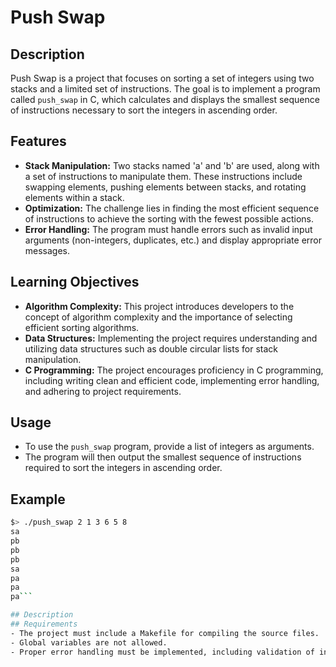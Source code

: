 # Push Swap

## Description
Push Swap is a project that focuses on sorting a set of integers using two stacks and a limited set of instructions. The goal is to implement a program called `push_swap` in C, which calculates and displays the smallest sequence of instructions necessary to sort the integers in ascending order.

## Features
- **Stack Manipulation:** Two stacks named 'a' and 'b' are used, along with a set of instructions to manipulate them. These instructions include swapping elements, pushing elements between stacks, and rotating elements within a stack.
- **Optimization:** The challenge lies in finding the most efficient sequence of instructions to achieve the sorting with the fewest possible actions.
- **Error Handling:** The program must handle errors such as invalid input arguments (non-integers, duplicates, etc.) and display appropriate error messages.

## Learning Objectives
- **Algorithm Complexity:** This project introduces developers to the concept of algorithm complexity and the importance of selecting efficient sorting algorithms.
- **Data Structures:** Implementing the project requires understanding and utilizing data structures such as double circular lists for stack manipulation.
- **C Programming:** The project encourages proficiency in C programming, including writing clean and efficient code, implementing error handling, and adhering to project requirements.

## Usage
- To use the `push_swap` program, provide a list of integers as arguments.
- The program will then output the smallest sequence of instructions required to sort the integers in ascending order.

## Example
```bash
$> ./push_swap 2 1 3 6 5 8
sa
pb
pb
pb
sa
pa
pa
pa```

## Description
## Requirements
- The project must include a Makefile for compiling the source files.
- Global variables are not allowed.
- Proper error handling must be implemented, including validation of input arguments.
